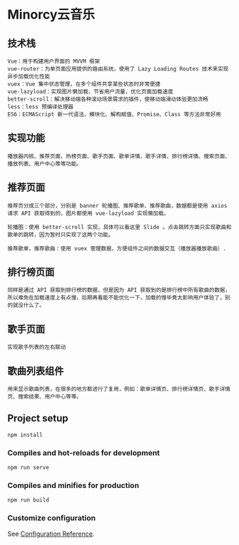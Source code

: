 # Minorcy云音乐

## 技术栈
```
Vue：用于构建用户界面的 MVVM 框架
vue-router：为单页面应用提供的路由系统，使用了 Lazy Loading Routes 技术来实现异步加载优化性能
vuex：Vue 集中状态管理，在多个组件共享某些状态时非常便捷
vue-lazyload：实现图片懒加载，节省用户流量，优化页面加载速度
better-scroll：解决移动端各种滚动场景需求的插件，使移动端滑动体验更加流畅
less：less 预编译处理器
ES6：ECMAScript 新一代语法，模块化、解构赋值、Promise、Class 等方法非常好用
```
## 实现功能
```
播放器内核、推荐页面、热榜页面、歌手页面、歌单详情、歌手详情、排行榜详情、搜索页面、播放列表、用户中心等等功能。
```
## 推荐页面
```
推荐页分成三个部分，分别是 banner 轮播图、推荐歌单、推荐歌曲，数据都是使用 axios 请求 API 获取得到的，图片都使用 vue-lazyload 实现懒加载。

轮播图：使用 better-scroll 实现，具体可以看这里 Slide 。点击跳转方面只实现歌曲和歌单的跳转，因为暂时只实现了这两个功能。

推荐歌单，推荐歌曲：使用 vuex 管理数据，方便组件之间的数据交互（播放器播放歌曲）.
```
## 排行榜页面
```
同样是通过 API 获取到排行榜的数据，但是因为 API 获取到的是排行榜中所有歌曲的数据，所以难免在加载速度上有点慢，后期再看能不能优化一下，加载的慢毕竟太影响用户体验了，别的就没什么了。
```
## 歌手页面
```
实现歌手列表的左右联动
```
## 歌曲列表组件
```
用来显示歌曲列表，在很多的地方都进行了复用，例如：歌单详情页、排行榜详情页、歌手详情页、搜索结果、用户中心等等。
```

## Project setup
```
npm install
```

### Compiles and hot-reloads for development
```
npm run serve
```

### Compiles and minifies for production
```
npm run build
```

### Customize configuration
See [Configuration Reference](https://cli.vuejs.org/config/).
